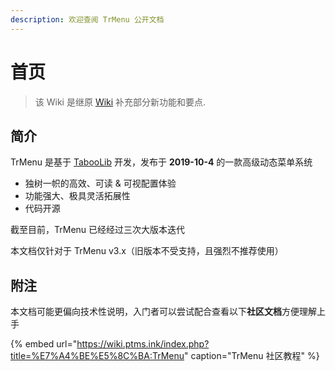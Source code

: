 ```yaml
---
description: 欢迎查阅 TrMenu 公开文档
---
```


# 首页
> 该 Wiki 是继原 [Wiki](https://trmenu.trixey.cc/) 补充部分新功能和要点.

## 简介

TrMenu 是基于 [TabooLib](https://docs.tabooproject.org/) 开发，发布于 **2019-10-4** 的一款高级动态菜单系统



* 独树一帜的高效、可读 & 可视配置体验
* 功能强大、极具灵活拓展性
* 代码开源



截至目前，TrMenu 已经经过三次大版本迭代

本文档仅针对于 TrMenu v3.x（旧版本不受支持，且强烈不推荐使用）

## 附注

本文档可能更偏向技术性说明，入门者可以尝试配合查看以下**社区文档**方便理解上手

{% embed url="https://wiki.ptms.ink/index.php?title=%E7%A4%BE%E5%8C%BA:TrMenu" caption="TrMenu 社区教程" %}

